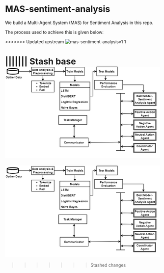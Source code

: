 # MAS-sentiment-analysis
We build a Multi-Agent System (MAS) for Sentiment Analysis in this repo.

The process used to achieve this is given below:

<<<<<<< Updated upstream
![mas-sentiment-analysisv1 1](https://github.com/user-attachments/assets/f532a6da-5c2f-4866-9617-d7de864143a2)

||||||| Stash base
![Methodology](images/mas-sentiment-analysisv1.png)
=======

![Methodology](images/mas-sentiment-analysisv1.png)
>>>>>>> Stashed changes
